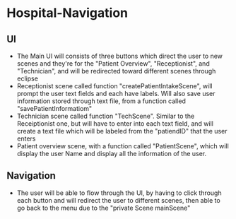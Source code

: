 # Hospital-Navigation
## UI
* The Main UI will consists of three buttons which direct the user to new scenes and they're for the "Patient Overview", "Receptionist", and "Technician", and will be redirected toward different scenes through eclipse
* Receptionist scene called function "createPatientIntakeScene", will prompt the user text fields and each have labels. Will also save user information stored through text file, from a function called "savePatientInformatiom"
* Technician scene called function "TechScene". Similar to the Receiptionist one, but will have to enter into each text field, and will create a text file which will be labeled from the "patiendID" that the user enters
* Patient overview scene, with a function called "PatientScene", which will display the user Name and display all the information of the user.
## Navigation
* The user will be able to flow through the UI, by having to click through each button and will redirect the user to different scenes, then able to go back to the menu due to the "private Scene mainScene"
